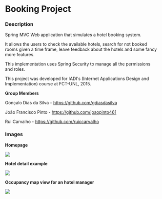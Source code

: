 # Booking Project #

### Description ###

Spring MVC Web application that simulates a hotel booking system.

It allows the users to check the available hotels, search for not booked rooms given a time frame, leave feedback about the hotels and some fancy more features.

This implementation uses Spring Security to manage all the permissions and roles.

This project was developed for IADI's (Internet Applications Design and Implementation) course at FCT-UNL, 2015.

**Group Members**

Gonçalo Dias da Silva - https://github.com/gdiasdasilva

João Francisco Pinto - https://github.com/joaopinto461

Rui Carvalho - https://github.com/ruiccarvalho

### Images ###

**Homepage**

<img src="https://www.dropbox.com/s/mm6zf1oeh7grezb/iadi1.png?dl=0"/>

**Hotel detail example**

<img src="https://dl.dropboxusercontent.com/u/2937374/GitHub%20Images/ciai/iadi2.png"/>

**Occupancy map view for an hotel manager**

<img src="https://dl.dropboxusercontent.com/u/2937374/GitHub%20Images/ciai/iadi3.png"/>
